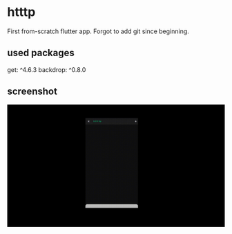 # htttp

First from-scratch flutter app.
Forgot to add git since beginning.

## used packages
get: ^4.6.3
backdrop: ^0.8.0

## screenshot
![5/15/2022](/screenshot_5-15-2022.gif)
